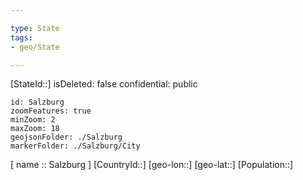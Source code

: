 ```yaml
---

type: State
tags:
- geo/State

---
```

[StateId::]
isDeleted: false
confidential: public
```leaflet
id: Salzburg
zoomFeatures: true 
minZoom: 2 
maxZoom: 18
geojsonFolder: ./Salzburg
markerFolder: ./Salzburg/City
```

[ name :: Salzburg ]
[CountryId::]
[geo-lon::]
[geo-lat::]
[Population::]


